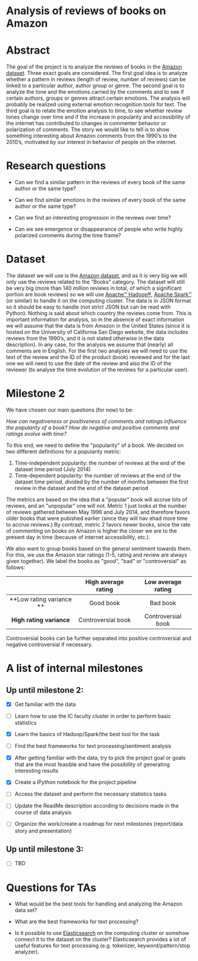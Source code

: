 ﻿# Analysis of reviews of books on Amazon

# Abstract
The goal of the project is to analyze the reviews of books in the [Amazon dataset](http://jmcauley.ucsd.edu/data/amazon/).
Three exact goals are considered. The first goal idea is to analyze whether a pattern
in reviews (length of review, number of reviews) can be linked to a particular author,
author group or genre. The second goal is to analyze the tone and the emotions carried by the
comments and to see if certain authors, groups or genres attract certain emotions. The analysis
will probably be realized using external emotion recognition tools for text. The third goal
is to relate the emotion analysis to time, to see whether review tones change over time and if the
increase in popularity and accessibility of the internet has contributed to changes in commenter
behavior or polarization of comments. The story we would like to tell is to show something interesting
about Amazon comments from the 1990’s to the 2010’s, motivated by our interest in behavior of people
on the internet.




# Research questions

+ Can we find a similar pattern in the reviews of every book of the same author or the same type?

+ Can we find similar emotions in the reviews of every book of the same author or the same type?

+ Can we find an interesting progression in the reviews over time?

+ Can we see emergence or disappearance of people who write highly polarized comments during the time frame?




# Dataset

The dataset we will use is the [Amazon dataset](http://jmcauley.ucsd.edu/data/amazon/), and as it is very big we
will only use the reviews related to the “Books” category. The dataset will still be
very big (more than 140 million reviews in total, of which a significant portion are book
reviews) so we will use [Apache™ Hadoop®](http://hadoop.apache.org/), [Apache Spark™](https://spark.apache.org/) (or similar) to handle it on the computing cluster. The data
is in JSON format so it should be easy to handle (not strict JSON but can be read with Python).
Nothing is said about which country the reviews come from. This is important information for analysis,
so in the absence of exact information we will assume that the data is from Amazon in the United
States (since it is hosted on the University of California San Diego website, the data includes
reviews from the 1990’s, and it is not stated otherwise in the data description). In any case,
for the analysis we assume that (nearly) all comments are in English.
For the first two analyses we will need to use the text of the review and the ID of the product
(book) reviewed and for the last one we will need to use the date of the review and also the ID
of the reviewer (to analyse the time evolution of the reviews for a particular user).

# Milestone 2

We have chosen our main questions (for now) to be:

_How can negativeness or positiveness of comments and ratings influence the popularity of a book? How do negative and positive comments and ratings evolve with time?_

To this end, we need to define the "popularity" of a book.
We decided on two different definitions for a popularity metric:

1. Time-independent popularity: the number of reviews at the end of the dataset time period (July 2014)
2. Time-dependent popularity: the number of reviews at the end of the dataset time period, divided by the number of months between the first review in the dataset and the end of the dataset period

The metrics are based on the idea that a "popular" book will accrue lots of reviews, and an "unpopular" one will not.
Metric 1 just looks at the number of reviews gathered between May 1996 and July 2014, and therefore favors older books that were pubished earlier (since they will hav ehad more time to accrue reviews.) By contrast, metric 2 favors newer books, since the rate of commenting on books on Amazon is higher the closer we are to the present day in time (because of internet accessibility, etc.).

We also want to group books based on the general sentiment towards them. For this, we use the Amazon star ratings (1-5, rating and review are always given together). We label the books as "good", "bad" or "controversial" as follows:

|  | High average rating | Low average rating |
| :---: | :---: | :---: |
| **Low rating variance ** | Good book | Bad book |
| **High rating variance** | Controversial book | Controversial book |

Controversial books can be further separated into positive controversial and negative controversial if necessary.





# A list of internal milestones

## Up until milestone 2:

- [x] Get familiar with the data

- [ ] Learn how to use the IC faculty cluster in order to perform basic statistics

- [x] Learn the basics of Hadoop/Spark/the best tool for the task

- [ ] Find the best frameworks for text processing/sentiment analysis

- [x] After getting familiar with the data, try to pick the project goal or
goals that are the most feasible and have the possibility of generating
interesting results

- [x] Create a IPython notebook for the project pipeline

- [ ] Access the dataset and perform the necessary statistics tasks

- [ ] Update the ReadMe description according to decisions made in the course of data analysis

- [ ] Organize the work/create a roadmap for next milestones (report/data story and presentation)

## Up until milestone 3:
- [ ] TBD


# Questions for TAs
+ What would be the best tools for handling and analyzing the Amazon data set?

+ What are the best frameworks for text processing?

+ Is it possible to use [Elasticsearch](https://www.elastic.co/products/elasticsearch) on the computing cluster or somehow connect it to the dataset on the cluster? Elasticsearch provides a lot of useful features for text processing (e.g. tokenizer, keyword/pattern/stop analyzer).
